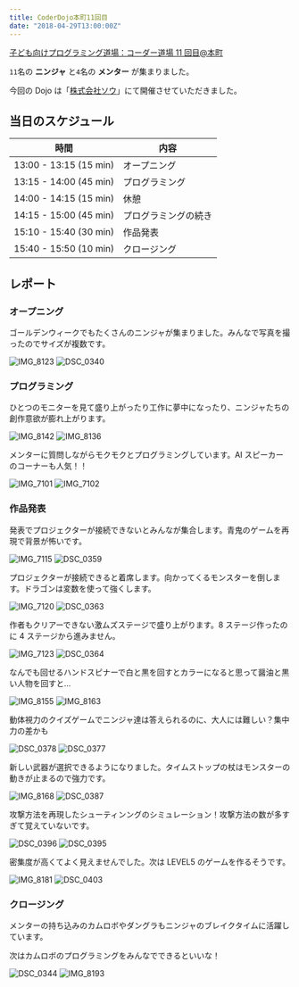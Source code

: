 ```yaml
---
title: CoderDojo本町11回目
date: "2018-04-29T13:00:00Z"
---
```


[子ども向けプログラミング道場：コーダー道場 11 回目@本町](https://coderdojo-hommachi.doorkeeper.jp/events/71418)

`11`名の **ニンジャ** と`4`名の **メンター** が集まりました。

今回の Dojo は「[株式会社ソウ](https://sou-co.jp/)」にて開催させていただきました。

## 当日のスケジュール

| 時間                   | 内容                 |
| ---------------------- | -------------------- |
| 13:00 - 13:15 (15 min) | オープニング         |
| 13:15 - 14:00 (45 min) | プログラミング       |
| 14:00 - 14:15 (15 min) | 休憩                 |
| 14:15 - 15:00 (45 min) | プログラミングの続き |
| 15:10 - 15:40 (30 min) | 作品発表             |
| 15:40 - 15:50 (10 min) | クロージング         |

## レポート

### オープニング

ゴールデンウィークでもたくさんのニンジャが集まりました。みんなで写真を撮ったのでサイズが複数です。

![IMG_8123](./IMG_8123.jpg)
![DSC_0340](./DSC_0340.jpg)

### プログラミング

ひとつのモニターを見て盛り上がったり工作に夢中になったり、ニンジャたちの創作意欲が膨れ上がります。

![IMG_8142](./IMG_8142.jpg)
![IMG_8136](./IMG_8136.jpg)

メンターに質問しながらモクモクとプログラミングしています。AI スピーカーのコーナーも人気！！

![IMG_7101](./IMG_7101.jpg)
![IMG_7102](./IMG_7102.jpg)

### 作品発表

発表でプロジェクターが接続できないとみんなが集合します。青鬼のゲームを再現で背景が怖いです。

![IMG_7115](./IMG_7115.jpg)
![DSC_0359](./DSC_0359.jpg)

プロジェクターが接続できると着席します。向かってくるモンスターを倒します。ドラゴンは変数を使って強くします。

![IMG_7120](./IMG_7120.jpg)
![DSC_0363](./DSC_0363.jpg)

作者もクリアーできない激ムズステージで盛り上がります。8 ステージ作ったのに 4 ステージから進みません。

![IMG_7123](./IMG_7123.jpg)
![DSC_0364](./DSC_0364.jpg)

なんでも回せるハンドスピナーで白と黒を回すとカラーになると思って醤油と黒い人物を回すと...

![IMG_8155](./IMG_8155.jpg)
![IMG_8163](./IMG_8163.jpg)

動体視力のクイズゲームでニンジャ達は答えられるのに、大人には難しい？集中力の差かも

![DSC_0378](./DSC_0378.jpg)
![DSC_0377](./DSC_0377.jpg)

新しい武器が選択できるようになりました。タイムストップの杖はモンスターの動きが止まるので強力です。

![IMG_8168](./IMG_8168.jpg)
![DSC_0387](./DSC_0387.jpg)

攻撃方法を再現したシューティンングのシミュレーション！攻撃方法の数が多すぎて覚えていないです。

![DSC_0396](./DSC_0396.jpg)
![DSC_0395](./DSC_0395.jpg)

密集度が高くてよく見えませんでした。次は LEVEL5 のゲームを作るそうです。

![IMG_8181](./IMG_8181.jpg)
![DSC_0403](./DSC_0403.jpg)

### クロージング

メンターの持ち込みのカムロボやダングラもニンジャのブレイクタイムに活躍しています。

次はカムロボのプログラミングをみんなでできるといいな！

![DSC_0344](./DSC_0344.jpg)
![IMG_8193](./IMG_8193.jpg)
